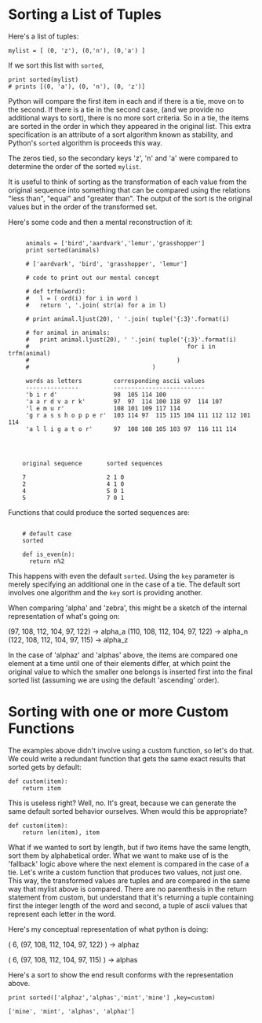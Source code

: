 <!-- 
title: Sorting a List of Tuples 
author: alex
short_text: A short tutorial on how to conceptualize sorting using Python's sorted function.
-->

# Sorting a List of Tuples


Here's a list of tuples:

<pre>
<code class="language-python">mylist = [ (0, 'z'), (0,'n'), (0,'a') ]
</code></pre>

If we sort this list with `sorted`, 

<pre>
<code class="language-python">print sorted(mylist)
# prints [(0, 'a'), (0, 'n'), (0, 'z')]
</code></pre>


Python will compare the first item in each and if there is a tie, move on to the second.  If there is a tie in the second case, (and we provide no additional ways to sort), there is no more sort criteria.  So in a tie, the items are sorted in the order in which they appeared in the original list. This extra specification is an attribute of a sort algorithm known as stability, and Python's `sorted` algorithm is proceeds this way.

The zeros tied, so the secondary keys 'z', 'n' and 'a' were compared to determine the order of the sorted `mylist`.


It is useful to think of sorting as the transformation of each value from the original sequence into something that can be compared using the relations "less than", "equal" and "greater than".  The output of the sort is the original values but in the order of the transformed set.
    
Here's some code and then a mental reconstruction of it:

<pre><code class="language-python">
     animals = ['bird','aardvark','lemur','grasshopper']
     print sorted(animals)

     # ['aardvark', 'bird', 'grasshopper', 'lemur']

     # code to print out our mental concept

     # def trfm(word):
     #   l = ( ord(i) for i in word )
     #   return ', '.join( str(a) for a in l)

     # print animal.ljust(20), ' '.join( tuple('{:3}'.format(i)

     # for animal in animals:
     #   print animal.ljust(20), ' '.join( tuple('{:3}'.format(i)
     #                                             for i in trfm(animal)
     #                                          )
     #                                   ) 
 
     words as letters         corresponding ascii values 
     ---------------          --------------------------
     'b i r d'                98  105 114 100
     'a a r d v a r k'        97  97  114 100 118 97  114 107
     'l e m u r'              108 101 109 117 114
     'g r a s s h o p p e r'  103 114 97  115 115 104 111 112 112 101 114
     'a l l i g a t o r'      97  108 108 105 103 97  116 111 114




    original sequence       sorted sequences 

    7                       2 1 0
    2                       4 1 0
    4                       5 0 1
    5                       7 0 1
</code></pre>



Functions that could produce the sorted sequences are:
 
<pre><code class="language-python">
    # default case 
    sorted 

    def is_even(n):
      return n%2
</code></pre>

This happens with even the default `sorted`.  Using the `key` parameter is merely specifying an additional one in the case of a tie.  The default sort involves one algorithm and the `key` sort is providing another.  

When comparing 'alpha' and 'zebra', this might be a sketch of the internal representation of what's going on:

(97, 108, 112, 104, 97, 122) -> alpha_a
(110, 108, 112, 104, 97, 122) -> alpha_n
(122, 108, 112, 104, 97, 115) -> alpha_z 

In the case of 'alphaz' and 'alphas' above, the items are compared one element at a time until one of their elements differ, at which point the original value to which the smaller one belongs is inserted first into the final sorted list (assuming we are using the default 'ascending' order).



# Sorting with one or more Custom Functions 

The examples above didn't involve using a custom function, so let's do that.  We could write a redundant function that gets the same exact results that sorted gets by default:

<pre><code class="language-python">def custom(item):
    return item
</code></pre>

This is useless right? Well, no. It's great, because we can generate the same default sorted behavior ourselves.  When would this be appropriate? 

<pre><code class="language-python">def custom(item):
    return len(item), item
</code></pre>

What if we wanted to sort by length, but if two items have the same length, sort them by alphabetical order.  What we want to make use of is the 'fallback' logic above where the next element is compared in the case of a tie.  Let's write a custom function that produces two values, not just one.  This way, the transformed values are tuples and are compared in the same way that mylist above is compared. There are no parenthesis in the return statement from custom, but understand that it's returning a tuple containing first the integer length of the word and second, a tuple of ascii values that represent each letter in the word. 

Here's my conceptual representation of what python is doing:

( 6, (97, 108, 112, 104, 97, 122) ) -> alphaz

( 6, (97, 108, 112, 104, 97, 115) ) -> alphas



Here's a sort to show the end result conforms with the representation above.

<pre><code class="language-python">print sorted(['alphaz','alphas','mint','mine'] ,key=custom)

['mine', 'mint', 'alphas', 'alphaz']
</code></pre>

